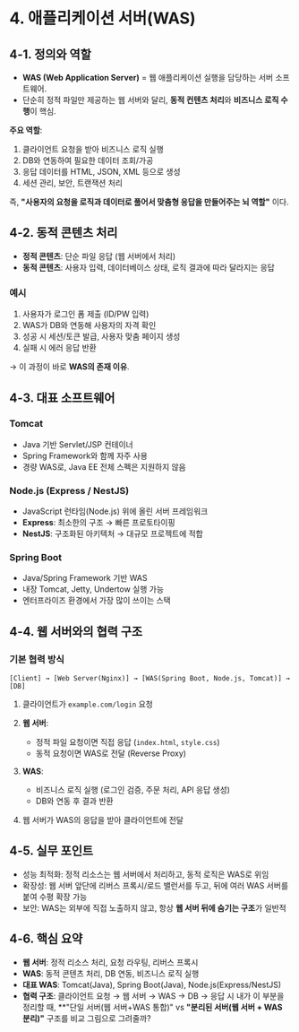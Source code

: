 # 4. 애플리케이션 서버(WAS)

## 4-1. 정의와 역할

* **WAS (Web Application Server)** = 웹 애플리케이션 실행을 담당하는 서버 소프트웨어.
* 단순히 정적 파일만 제공하는 웹 서버와 달리, **동적 컨텐츠 처리**와 **비즈니스 로직 수행**이 핵심.

**주요 역할**:

1. 클라이언트 요청을 받아 비즈니스 로직 실행
2. DB와 연동하여 필요한 데이터 조회/가공
3. 응답 데이터를 HTML, JSON, XML 등으로 생성
4. 세션 관리, 보안, 트랜잭션 처리

즉, **"사용자의 요청을 로직과 데이터로 풀어서 맞춤형 응답을 만들어주는 뇌 역할"** 이다.

## 4-2. 동적 콘텐츠 처리

* **정적 콘텐츠**: 단순 파일 응답 (웹 서버에서 처리)
* **동적 콘텐츠**: 사용자 입력, 데이터베이스 상태, 로직 결과에 따라 달라지는 응답

### 예시

1. 사용자가 로그인 폼 제출 (ID/PW 입력)
2. WAS가 DB와 연동해 사용자의 자격 확인
3. 성공 시 세션/토큰 발급, 사용자 맞춤 페이지 생성
4. 실패 시 에러 응답 반환

→ 이 과정이 바로 **WAS의 존재 이유**.

## 4-3. 대표 소프트웨어

### Tomcat

* Java 기반 Servlet/JSP 컨테이너
* Spring Framework와 함께 자주 사용
* 경량 WAS로, Java EE 전체 스펙은 지원하지 않음

### Node.js (Express / NestJS)

* JavaScript 런타임(Node.js) 위에 올린 서버 프레임워크
* **Express**: 최소한의 구조 → 빠른 프로토타이핑
* **NestJS**: 구조화된 아키텍처 → 대규모 프로젝트에 적합

### Spring Boot

* Java/Spring Framework 기반 WAS
* 내장 Tomcat, Jetty, Undertow 실행 가능
* 엔터프라이즈 환경에서 가장 많이 쓰이는 스택

## 4-4. 웹 서버와의 협력 구조

### 기본 협력 방식

```
[Client] → [Web Server(Nginx)] → [WAS(Spring Boot, Node.js, Tomcat)] → [DB]
```

1. 클라이언트가 `example.com/login` 요청
2. **웹 서버**:

   * 정적 파일 요청이면 직접 응답 (`index.html`, `style.css`)
   * 동적 요청이면 WAS로 전달 (Reverse Proxy)
3. **WAS**:

   * 비즈니스 로직 실행 (로그인 검증, 주문 처리, API 응답 생성)
   * DB와 연동 후 결과 반환
4. 웹 서버가 WAS의 응답을 받아 클라이언트에 전달

## 4-5. 실무 포인트

* 성능 최적화: 정적 리소스는 웹 서버에서 처리하고, 동적 로직은 WAS로 위임
* 확장성: 웹 서버 앞단에 리버스 프록시/로드 밸런서를 두고, 뒤에 여러 WAS 서버를 붙여 수평 확장 가능
* 보안: WAS는 외부에 직접 노출하지 않고, 항상 **웹 서버 뒤에 숨기는 구조**가 일반적

## 4-6. 핵심 요약

* **웹 서버**: 정적 리소스 처리, 요청 라우팅, 리버스 프록시
* **WAS**: 동적 콘텐츠 처리, DB 연동, 비즈니스 로직 실행
* **대표 WAS**: Tomcat(Java), Spring Boot(Java), Node.js(Express/NestJS)
* **협력 구조**: 클라이언트 요청 → 웹 서버 → WAS → DB → 응답
시 내가 이 부분을 정리할 때, \*\*"단일 서버(웹 서버+WAS 통합)" vs **"분리된 서버(웹 서버 + WAS 분리)"** 구조를 비교 그림으로 그려줄까?
